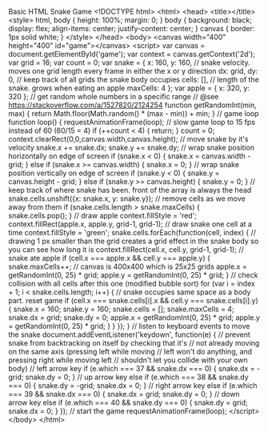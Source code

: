 Basic HTML Snake Game
&lt;!DOCTYPE html> &lt;html> &lt;head>   &lt;title>&lt;/title>   &lt;style>   html, body {     height: 100%;     margin: 0;   }    body {     background: black;     display: flex;     align-items: center;     justify-content: center;   }   canvas {     border: 1px solid white;   }   &lt;/style> &lt;/head> &lt;body> &lt;canvas width="400" height="400" id="game">&lt;/canvas> &lt;script> var canvas = document.getElementById('game'); var context = canvas.getContext('2d');  var grid = 16; var count = 0;    var snake = {   x: 160,   y: 160,      // snake velocity. moves one grid length every frame in either the x or y direction   dx: grid,   dy: 0,      // keep track of all grids the snake body occupies   cells: [],      // length of the snake. grows when eating an apple   maxCells: 4 }; var apple = {   x: 320,   y: 320 };  // get random whole numbers in a specific range // @see https://stackoverflow.com/a/1527820/2124254 function getRandomInt(min, max) {   return Math.floor(Math.random() * (max - min)) + min; }  // game loop function loop() {   requestAnimationFrame(loop);    // slow game loop to 15 fps instead of 60 (60/15 = 4)   if (++count &lt; 4) {     return;   }    count = 0;   context.clearRect(0,0,canvas.width,canvas.height);    // move snake by it's velocity   snake.x += snake.dx;   snake.y += snake.dy;    // wrap snake position horizontally on edge of screen   if (snake.x &lt; 0) {     snake.x = canvas.width - grid;   }   else if (snake.x >= canvas.width) {     snake.x = 0;   }      // wrap snake position vertically on edge of screen   if (snake.y &lt; 0) {     snake.y = canvas.height - grid;   }   else if (snake.y >= canvas.height) {     snake.y = 0;   }    // keep track of where snake has been. front of the array is always the head   snake.cells.unshift({x: snake.x, y: snake.y});    // remove cells as we move away from them   if (snake.cells.length > snake.maxCells) {     snake.cells.pop();   }    // draw apple   context.fillStyle = 'red';   context.fillRect(apple.x, apple.y, grid-1, grid-1);    // draw snake one cell at a time   context.fillStyle = 'green';   snake.cells.forEach(function(cell, index) {          // drawing 1 px smaller than the grid creates a grid effect in the snake body so you can see how long it is     context.fillRect(cell.x, cell.y, grid-1, grid-1);        // snake ate apple     if (cell.x === apple.x &amp;&amp; cell.y === apple.y) {       snake.maxCells++;        // canvas is 400x400 which is 25x25 grids        apple.x = getRandomInt(0, 25) * grid;       apple.y = getRandomInt(0, 25) * grid;     }      // check collision with all cells after this one (modified bubble sort)     for (var i = index + 1; i &lt; snake.cells.length; i++) {              // snake occupies same space as a body part. reset game       if (cell.x === snake.cells[i].x &amp;&amp; cell.y === snake.cells[i].y) {         snake.x = 160;         snake.y = 160;         snake.cells = [];         snake.maxCells = 4;         snake.dx = grid;         snake.dy = 0;          apple.x = getRandomInt(0, 25) * grid;         apple.y = getRandomInt(0, 25) * grid;       }     }   }); }  // listen to keyboard events to move the snake document.addEventListener('keydown', function(e) {   // prevent snake from backtracking on itself by checking that it's    // not already moving on the same axis (pressing left while moving   // left won't do anything, and pressing right while moving left   // shouldn't let you collide with your own body)      // left arrow key   if (e.which === 37 &amp;&amp; snake.dx === 0) {     snake.dx = -grid;     snake.dy = 0;   }   // up arrow key   else if (e.which === 38 &amp;&amp; snake.dy === 0) {     snake.dy = -grid;     snake.dx = 0;   }   // right arrow key   else if (e.which === 39 &amp;&amp; snake.dx === 0) {     snake.dx = grid;     snake.dy = 0;   }   // down arrow key   else if (e.which === 40 &amp;&amp; snake.dy === 0) {     snake.dy = grid;     snake.dx = 0;   } });  // start the game requestAnimationFrame(loop); &lt;/script> &lt;/body> &lt;/html>
